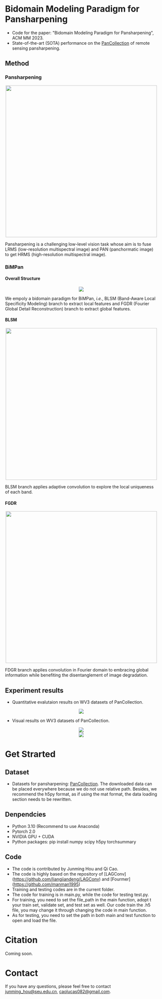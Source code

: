 # Bidomain Modeling Paradigm for Pansharpening
- Code for the paper: "Bidomain Modeling Paradigm for Pansharpening", ACM MM 2023.
- State-of-the-art (SOTA) performance on the [PanCollection](https://github.com/liangjiandeng/PanCollection) of remote sensing pansharpening.

## Method
### Pansharpening
<div align=center><img width="500" src="images/head.PNG"/></div>

Pansharpening is a challenging low-level vision task whose aim is to fuse LRMS (low-resolution multispectral image) and PAN (panchormatic image) to get HRMS (high-resolution multispectral image).
### BiMPan
#### Overall Structure
<div align=center><img src="images/overall.PNG"/></div>

We empoly a bidomain paradigm for BiMPan, _i.e._, BLSM (Band-Aware Local Specificity Modeling) branch to extract local features and FGDR (Fourier Global Detail Reconstruction) branch to extract global features.
#### BLSM
<div align=center><img width="500" src="images/ADK.PNG"/></div>

BLSM branch applies adaptive convolution to explore the local uniqueness of each band.
#### FGDR
<div align=center><img width="500" src="images/Fourier.PNG"/></div>

FDGR branch applies convolution in Fourier domain to embracing global information while benefiting the disentanglement of image degradation.
## Experiment results
- Quantitative evalutaion results on WV3 datasets of PanCollection.
<div align=center><img src="images/results.PNG"/></div>

- Visual results on WV3 datasets of PanCollection.
<div align=center><img src="images/WV3_RR.PNG"/></div>

<div align=center><img src="images/WV3_FR.PNG"/></div>

# Get Strarted
## Dataset
- Datasets for pansharpening: [PanCollection](https://github.com/liangjiandeng/PanCollection). The downloaded data can be placed everywhere because we do not use relative path. Besides, we recommend the h5py format, as if using the mat format, the data loading section needs to be rewritten.
## Denpendcies
- Python 3.10 (Recommend to use Anaconda)
- Pytorch 2.0
- NVIDIA GPU + CUDA
- Python packages: pip install numpy scipy h5py torchsummary
## Code
- The code is contributed by Junming Hou and Qi Cao.
- The code is highly based on the repository of [LAGConv] (https://github.com/liangjiandeng/LAGConv) and [Fourmer] (https://github.com/manman1995)
- Training and testing codes are in the current folder.
- The code for training is in main.py, while the code for testing test.py.
- For training, you need to set the file_path in the main function, adopt t your train set, validate set, and test set as well. Our code train the .h5 file, you may change it through changing the code in main function.
- As for testing, you need to set the path in both main and test function to open and load the file.
# Citation
Coming soon.
# Contact
If you have any questions, please feel free to contact junming_hou@seu.edu.cn, caolucas082@gmail.com.
